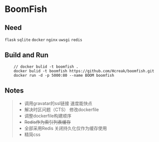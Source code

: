 BoomFish
===================

## Need
`flask`  `sqlite`  `docker`  `nginx`  `uwsgi`  `redis`

## Build and Run
```
    // docker bulid -t boomfish .
    docker bulid -t boomfish https://github.com/Hcreak/boomfish.git
    docker run -d -p 5000:80 --name BOOM boomfish

```

##  Notes

> * 调用gravatar的ssl链接 速度能快点
> * 解决时区问题（CTS） 修改dockerfile 
> * 调整dockerfile构建顺序
> * ~~Redis作为索引列表缓存~~
> * 全部采用Redis 关闭持久化仅作为缓存使用
> * 精简css
